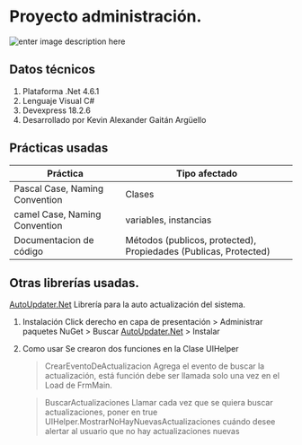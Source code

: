 # Proyecto administración.
![enter image description here](http://www.elhalcon.com.ni/img/logo.png)
## Datos técnicos

 1. Plataforma .Net 4.6.1
 2. Lenguaje Visual C#
 3. Devexpress 18.2.6
 4. Desarrollado por Kevin Alexander Gaitán Argüello

## Prácticas usadas
|Práctica|Tipo afectado |
|-|--|
| Pascal Case, Naming Convention | Clases |
| camel Case, Naming Convention | variables, instancias |
| Documentacion de código | Métodos (publicos, protected), Propiedades (Publicas, Protected)|

## Otras librerías usadas.
[AutoUpdater.Net](https://github.com/ravibpatel/AutoUpdater.NET)
Librería para la auto actualización del sistema.

 1. Instalación
	 Click derecho en capa de presentación > Administrar paquetes NuGet > Buscar [AutoUpdater.Net](https://github.com/ravibpatel/AutoUpdater.NET) > Instalar 
 2. Como usar
	 Se crearon dos funciones en la Clase UIHelper
	 > CrearEventoDeActualizacion
	 Agrega el evento de buscar la actualización, está función debe ser llamada solo una vez en el Load de FrmMain.
	 
	 > BuscarActualizaciones
	 Llamar cada vez que se quiera buscar actualizaciones, poner en true
	 UIHelper.MostrarNoHayNuevasActualizaciones cuándo desee alertar al usuario que no hay actualizaciones nuevas
	  
